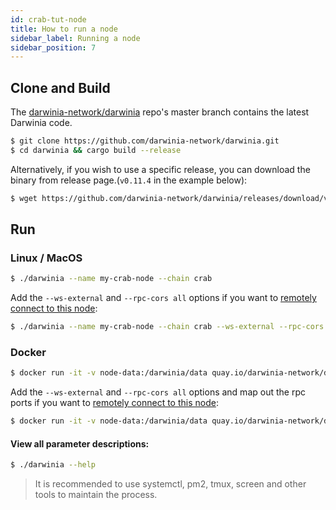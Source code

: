 ```yaml
---
id: crab-tut-node
title: How to run a node
sidebar_label: Running a node
sidebar_position: 7
---
```


## Clone and Build

The [darwinia-network/darwinia](https://github.com/darwinia-network/darwinia) repo's master branch contains the latest Darwinia code.

```sh
$ git clone https://github.com/darwinia-network/darwinia.git
$ cd darwinia && cargo build --release
```
Alternatively, if you wish to use a specific release, you can download the binary from release page.(`v0.11.4` in the example below):

```sh
$ wget https://github.com/darwinia-network/darwinia/releases/download/v0.11.4/darwinia-x86_64-linux-gnu.tar.bz2
```

## Run


### Linux / MacOS

```sh
$ ./darwinia --name my-crab-node --chain crab
```

Add the `--ws-external` and `--rpc-cors all` options if you want to [remotely connect to this node](https://wiki.polkadot.network/docs/en/maintain-wss):

```sh
$ ./darwinia --name my-crab-node --chain crab --ws-external --rpc-cors all
```

### Docker

```sh
$ docker run -it -v node-data:/darwinia/data quay.io/darwinia-network/darwinia:v0.11.4 --base-path /darwinia/data --name my-crab-node --chain crab
```

Add the `--ws-external` and `--rpc-cors all` options and map out the rpc ports if you want to [remotely connect to this node](https://wiki.polkadot.network/docs/en/maintain-wss):


```sh
$ docker run -it -v node-data:/darwinia/data quay.io/darwinia-network/darwinia:v0.11.4 --base-path /darwinia/data -p 9933:9933 -p 9944:9944 --name my-crab-node --chain crab --ws-external --rpc-cors all
```
#### View all parameter descriptions:

```sh
$ ./darwinia --help
```

> It is recommended to use systemctl, pm2, tmux, screen and other tools to maintain the process.

